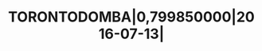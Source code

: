 ---
layout: asset
title: TORONTODOMBA|0,799850000|2016-07-13|                        
isin: US89114QAU22
---